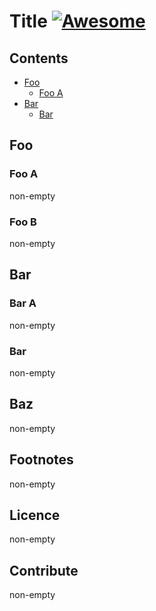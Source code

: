 # Title [![Awesome](https://awesome.re/badge.svg)](https://awesome.re)

## Contents

- [Foo](#foo)
  - [Foo A](#foo-a)
- [Bar](#bar)
  - [Bar](#bar-1)

## Foo

### Foo A

non-empty

### Foo B

non-empty

## Bar

### Bar A

non-empty

### Bar

non-empty

## Baz

non-empty

## Footnotes

non-empty

## Licence

non-empty

## Contribute

non-empty
